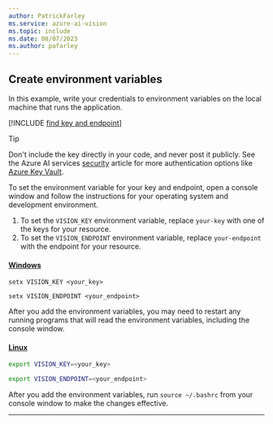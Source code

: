 ```yaml
---
author: PatrickFarley
ms.service: azure-ai-vision
ms.topic: include
ms.date: 08/07/2023
ms.author: pafarley
---
```


## Create environment variables 

In this example, write your credentials to environment variables on the local machine that runs the application.

[!INCLUDE [find key and endpoint](./find-key.md)]

> [!TIP]
> Don't include the key directly in your code, and never post it publicly. See the Azure AI services [security](../../security-features.md) article for more authentication options like [Azure Key Vault](../../use-key-vault.md).

To set the environment variable for your key and endpoint, open a console window and follow the instructions for your operating system and development environment.

1. To set the `VISION_KEY` environment variable, replace `your-key` with one of the keys for your resource.
2. To set the `VISION_ENDPOINT` environment variable, replace `your-endpoint` with the endpoint for your resource.

#### [Windows](#tab/windows)

```console
setx VISION_KEY <your_key>
```

```console
setx VISION_ENDPOINT <your_endpoint>
```

After you add the environment variables, you may need to restart any running programs that will read the environment variables, including the console window.

#### [Linux](#tab/linux)

```bash
export VISION_KEY=<your_key>
```

```bash
export VISION_ENDPOINT=<your_endpoint>
```

After you add the environment variables, run `source ~/.bashrc` from your console window to make the changes effective.

---
